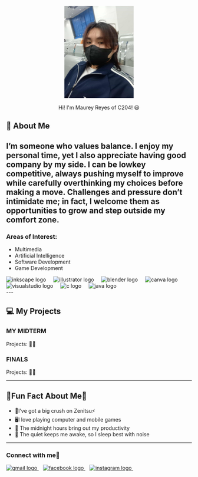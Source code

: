<p align="center">
  <img src="https://github.com/Maureyr27/My-7OOP-portfolio/blob/main/062320d5-f765-42df-b503-7222f6a0a737.jpg?raw=true" height="250"/>
</p>
<p align="center">
Hi! I'm Maurey Reyes of C204! 😃
  </p>

## 🌟 About Me
I’m someone who values balance. I enjoy my personal time, yet I also appreciate having good company by my side. I can be lowkey competitive, always pushing myself to improve while carefully overthinking my choices before making a move. Challenges and pressure don’t intimidate me; in fact, I welcome them as opportunities to grow and step outside my comfort zone.
---

### Areas of Interest:
- Multimedia
- Artificial Intelligence
- Software Development
- Game Development
<div align="left">
  <img src="https://cdn.jsdelivr.net/gh/devicons/devicon/icons/inkscape/inkscape-original.svg" height="40" alt="inkscape logo"  />
  <img width="12" />
  <img src="https://cdn.jsdelivr.net/gh/devicons/devicon/icons/illustrator/illustrator-plain.svg" height="40" alt="illustrator logo"  />
  <img width="12" />
  <img src="https://cdn.jsdelivr.net/gh/devicons/devicon/icons/blender/blender-original.svg" height="40" alt="blender logo"  />
  <img width="12" />
  <img src="https://cdn.jsdelivr.net/gh/devicons/devicon/icons/canva/canva-original.svg" height="40" alt="canva logo"  />
  <img width="12" />
  <img src="https://cdn.jsdelivr.net/gh/devicons/devicon/icons/visualstudio/visualstudio-plain.svg" height="40" alt="visualstudio logo"  />
  <img width="12" />
  <img src="https://cdn.jsdelivr.net/gh/devicons/devicon/icons/c/c-original.svg" height="40" alt="c logo"  />
  <img width="12" />
  <img src="https://cdn.jsdelivr.net/gh/devicons/devicon/icons/java/java-original.svg" height="40" alt="java logo"  />
</div>
---

## 💻 My Projects  

### MY MIDTERM  
Projects: 🐱‍👤

### FINALS  
Projects: 🐱‍🏍  

--- 
##  🤪Fun Fact About Me🤪

- 🥰I’ve got a big crush on Zenitsu⚡
- 🖥️I love playing computer and mobile games   
- 🤞 The midnight hours bring out my productivity    
- 🐇 The quiet keeps me awake, so I sleep best with noise

---

### Connect with me🤳
<p align="left">
  <a href="https://mail.google.com/mail/?view=cm&fs=1&to=mreyes24-005@cca.edu.ph" target="_blank">
   <img src="https://raw.githubusercontent.com/maurodesouza/profile-readme-generator/master/src/assets/icons/social/gmail/default.svg" width="52" height="40" alt="gmail logo"  />
  </a>
  &nbsp;&nbsp;
  <a href="https://www.facebook.com/profile.php?id=61578841031137" target="_blank">
   <img src="https://raw.githubusercontent.com/maurodesouza/profile-readme-generator/master/src/assets/icons/social/facebook/default.svg" width="52" height="40" alt="facebook logo"  />
  </a>
  &nbsp;&nbsp;
  <a href="https://www.instagram.com/wuhrryu/" target="_blank">
    <img src="https://raw.githubusercontent.com/maurodesouza/profile-readme-generator/master/src/assets/icons/social/instagram/default.svg" width="52" height="40" alt="instagram logo"  />
  </a>
  &nbsp;&nbsp;
</p>
